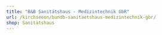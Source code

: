 ```yaml
---
title: "B&B Sanitätshaus - Medizintechnik GbR"
url: /kirchseeon/bundb-sanitaetshaus-medizintechnik-gbr/
shop: Sanitätshaus
---
```

